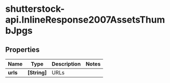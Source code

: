 # shutterstock-api.InlineResponse2007AssetsThumbJpgs

## Properties
Name | Type | Description | Notes
------------ | ------------- | ------------- | -------------
**urls** | **[String]** | URLs | 


